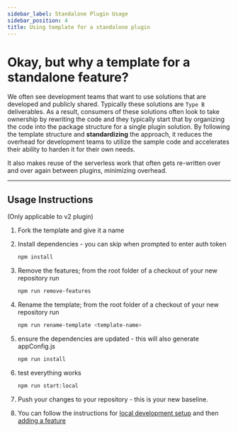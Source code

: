 ```yaml
---
sidebar_label: Standalone Plugin Usage
sidebar_position: 4
title: Using template for a standalone plugin
---
```


# Okay, but why a template for a standalone feature?

We often see development teams that want to use solutions that are developed and publicly shared. Typically these solutions are `Type B` deliverables. As a result, consumers of these solutions often look to take ownership by rewriting the code and they typically start that by organizing the code into the package structure for a single plugin solution. By following the template structure and **standardizing** the approach, it reduces the overhead for development teams to utilize the sample code and accelerates their ability to harden it for their own needs.

It also makes reuse of the serverless work that often gets re-written over and over again between plugins, minimizing overhead.

---

## Usage Instructions

(Only applicable to v2 plugin)

1. Fork the template and give it a name
2. Install dependencies - you can skip when prompted to enter auth token

   ```bash
   npm install
   ```

3. Remove the features; from the root folder of a checkout of your new repository run

   ```bash
   npm run remove-features
   ```

4. Rename the template; from the root folder of a checkout of your new repository run

   ```bash
   npm run rename-template <template-name>
   ```

5. ensure the dependencies are updated - this will also generate appConfig.js

   ```bash
   npm run install
   ```

6. test everything works

   ```bash
   npm run start:local
   ```

7. Push your changes to your repository - this is your new baseline.
8. You can follow the instructions for [local development setup](/Setup%20Guides/local-setup-and-use) and then [adding a feature](/Setup%20Guides/building-with-template#adding-a-feature)
